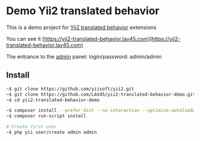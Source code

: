 Demo Yii2 translated behavior
===============================

This is a demo project for [Yii2 translated behavior](https://github.com/LAV45/yii2-translated-behavior) extensions

You can see it [https://yii2-translated-behavior.lav45.com](https://yii2-translated-behavior.lav45.com)

The entrance to the [admin](https://yii2-translated-behavior.lav45.com/admin) panel:
login/password: admin/admin

Install
-------

```bash
~$ git clone https://github.com/yiisoft/yii2.git
~$ git clone https://github.com/LAV45/yii2-translated-behavior-demo.git
~$ cd yii2-translated-behavior-demo

~$ composer install --prefer-dist --no-interaction --optimize-autoloader --no-dev
~$ composer run-script install

# Create first user
~$ php yii user/create admin admin
```
